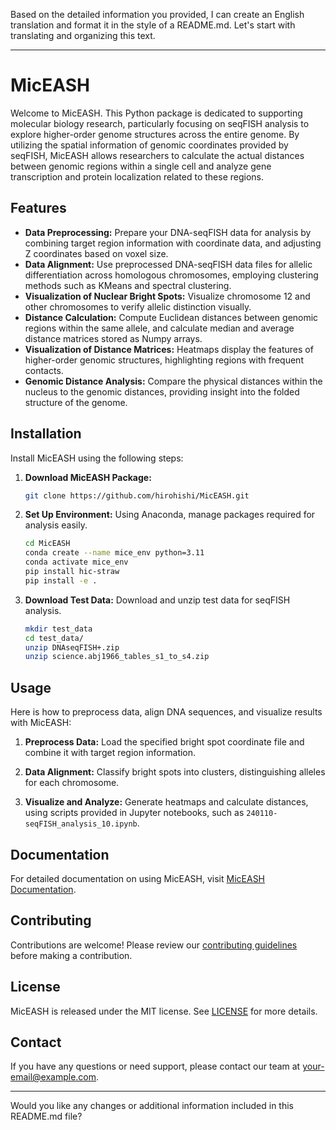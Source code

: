 Based on the detailed information you provided, I can create an English translation and format it in the style of a README.md. Let's start with translating and organizing this text.

---

# MicEASH

Welcome to MicEASH. This Python package is dedicated to supporting molecular biology research, particularly focusing on seqFISH analysis to explore higher-order genome structures across the entire genome. By utilizing the spatial information of genomic coordinates provided by seqFISH, MicEASH allows researchers to calculate the actual distances between genomic regions within a single cell and analyze gene transcription and protein localization related to these regions.

## Features

- **Data Preprocessing:** Prepare your DNA-seqFISH data for analysis by combining target region information with coordinate data, and adjusting Z coordinates based on voxel size.
- **Data Alignment:** Use preprocessed DNA-seqFISH data files for allelic differentiation across homologous chromosomes, employing clustering methods such as KMeans and spectral clustering.
- **Visualization of Nuclear Bright Spots:** Visualize chromosome 12 and other chromosomes to verify allelic distinction visually.
- **Distance Calculation:** Compute Euclidean distances between genomic regions within the same allele, and calculate median and average distance matrices stored as Numpy arrays.
- **Visualization of Distance Matrices:** Heatmaps display the features of higher-order genomic structures, highlighting regions with frequent contacts.
- **Genomic Distance Analysis:** Compare the physical distances within the nucleus to the genomic distances, providing insight into the folded structure of the genome.

## Installation

Install MicEASH using the following steps:

1. **Download MicEASH Package:**
   ```bash
   git clone https://github.com/hirohishi/MicEASH.git
   ```

2. **Set Up Environment:**
   Using Anaconda, manage packages required for analysis easily.
   ```bash
   cd MicEASH
   conda create --name mice_env python=3.11
   conda activate mice_env
   pip install hic-straw
   pip install -e .
   ```

3. **Download Test Data:**
   Download and unzip test data for seqFISH analysis.
   ```bash
   mkdir test_data
   cd test_data/
   unzip DNAseqFISH+.zip
   unzip science.abj1966_tables_s1_to_s4.zip
   ```

## Usage

Here is how to preprocess data, align DNA sequences, and visualize results with MicEASH:

1. **Preprocess Data:**
   Load the specified bright spot coordinate file and combine it with target region information.

2. **Data Alignment:**
   Classify bright spots into clusters, distinguishing alleles for each chromosome.

3. **Visualize and Analyze:**
   Generate heatmaps and calculate distances, using scripts provided in Jupyter notebooks, such as `240110-seqFISH_analysis_10.ipynb`.

## Documentation

For detailed documentation on using MicEASH, visit [MicEASH Documentation](https://example.com/miceash-docs).

## Contributing

Contributions are welcome! Please review our [contributing guidelines](https://example.com/miceash-contributing) before making a contribution.

## License

MicEASH is released under the MIT license. See [LICENSE](LICENSE.md) for more details.

## Contact

If you have any questions or need support, please contact our team at [your-email@example.com](mailto:your-email@example.com).

---

Would you like any changes or additional information included in this README.md file?
